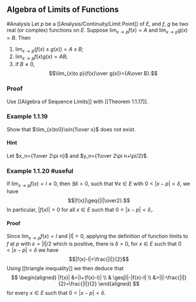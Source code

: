 ## Algebra of Limits of Functions
#Analysis 
Let $p$ be a [[Analysis/Continuity/Limit Point]] of $E$, and $f$, $g$ be two real (or complex) functions on $E$. Suppose $\lim_{x\to p}f(x)=A$ and $\lim_{x\to p}g(x)=B$. Then
1) $\lim_{x\to p}(f(x)\pm g(x))=A\pm B;$
2) $\lim_{x\to p}f(x)g(x)=AB;$
3) if $B\not=0$, $$\lim_{x\to p}{f(x)\over g(x)}={A\over B}.$$
### Proof
Use [[Algebra of Sequence Limits]] with [[Theorem 1.1.17]].

### Example 1.1.19
Show that $\lim_{x\to0}\sin{1\over x}$ does not exist.
#### Hint
Let $x_n={1\over 2\pi n}$ and $y_n={1\over 2\pi n+\pi/2}$.

### Example 1.1.20 #useful 
If $\lim_{x\to p}f(x)=l\not=0$, then $\exists\delta>0$, such that $\forall x\in E$ with $0<|x-p|<\delta$, we have $$|f(x)|\geq{|l|\over2}.$$
In particular, $|f(x)|>0$ for all $x\in E$ such that $0<|x-p|<\delta$,.
#### Proof
Since $\lim _{x \to p} f(x)=l$ and $|l|>0$, applying the definition of function limits to $f$ at $p$ with $\varepsilon=|l| / 2$ which is positive, there is $\delta>0$, for $x \in E$ such that $0<|x-p|<\delta$ we have
$$|f(x)-l|<\frac{|l|}{2}$$
Using [[triangle inequality]] we then deduce that
$$
\begin{aligned}
|f(x)| &=|l+(f(x)-l)| \\
& \geq|l|-|f(x)-l| \\
&>|l|-\frac{|l|}{2}=\frac{|l|}{2}
\end{aligned}
$$
for every $x \in E$ such that $0<|x-p|<\delta$.
